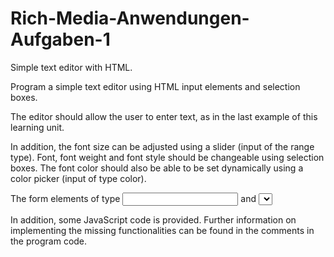 # Rich-Media-Anwendungen-Aufgaben-1

Simple text editor with HTML.

Program a simple text editor using HTML input elements and selection boxes.

The editor should allow the user to enter text, as in the last example of this learning unit. 

In addition, the font size can be adjusted using a slider (input of the range type). Font, font weight and font style should be changeable using selection boxes. The font color should also be able to be set dynamically using a color picker (input of type color).

The form elements of type <input> and <select> are already created in the body of the template file THJ ESA Template.html (1.53 KB).

In addition, some JavaScript code is provided. Further information on implementing the missing functionalities can be found in the comments in the program code.

